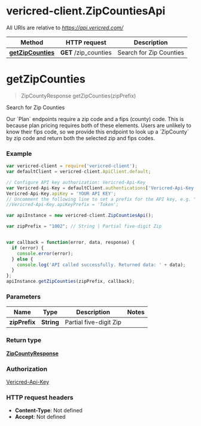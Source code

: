# vericred-client.ZipCountiesApi

All URIs are relative to *https://api.vericred.com/*

Method | HTTP request | Description
------------- | ------------- | -------------
[**getZipCounties**](ZipCountiesApi.md#getZipCounties) | **GET** /zip_counties | Search for Zip Counties


<a name="getZipCounties"></a>
# **getZipCounties**
> ZipCountyResponse getZipCounties(zipPrefix)

Search for Zip Counties

Our &#x60;Plan&#x60; endpoints require a zip code and a fips (county) code.  This is because plan pricing requires both of these elements.  Users are unlikely to know their fips code, so we provide this endpoint to look up a &#x60;ZipCounty&#x60; by zip code and return both the selected zip and fips codes.

### Example
```javascript
var vericred-client = require('vericred-client');
var defaultClient = vericred-client.ApiClient.default;

// Configure API key authorization: Vericred-Api-Key
var Vericred-Api-Key = defaultClient.authentications['Vericred-Api-Key'];
Vericred-Api-Key.apiKey = 'YOUR API KEY';
// Uncomment the following line to set a prefix for the API key, e.g. "Token" (defaults to null)
//Vericred-Api-Key.apiKeyPrefix = 'Token';

var apiInstance = new vericred-client.ZipCountiesApi();

var zipPrefix = "1002"; // String | Partial five-digit Zip


var callback = function(error, data, response) {
  if (error) {
    console.error(error);
  } else {
    console.log('API called successfully. Returned data: ' + data);
  }
};
apiInstance.getZipCounties(zipPrefix, callback);
```

### Parameters

Name | Type | Description  | Notes
------------- | ------------- | ------------- | -------------
 **zipPrefix** | **String**| Partial five-digit Zip | 

### Return type

[**ZipCountyResponse**](ZipCountyResponse.md)

### Authorization

[Vericred-Api-Key](../README.md#Vericred-Api-Key)

### HTTP request headers

 - **Content-Type**: Not defined
 - **Accept**: Not defined

